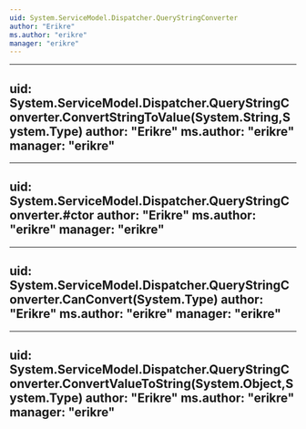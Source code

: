 ```yaml
---
uid: System.ServiceModel.Dispatcher.QueryStringConverter
author: "Erikre"
ms.author: "erikre"
manager: "erikre"
---
```


---
uid: System.ServiceModel.Dispatcher.QueryStringConverter.ConvertStringToValue(System.String,System.Type)
author: "Erikre"
ms.author: "erikre"
manager: "erikre"
---

---
uid: System.ServiceModel.Dispatcher.QueryStringConverter.#ctor
author: "Erikre"
ms.author: "erikre"
manager: "erikre"
---

---
uid: System.ServiceModel.Dispatcher.QueryStringConverter.CanConvert(System.Type)
author: "Erikre"
ms.author: "erikre"
manager: "erikre"
---

---
uid: System.ServiceModel.Dispatcher.QueryStringConverter.ConvertValueToString(System.Object,System.Type)
author: "Erikre"
ms.author: "erikre"
manager: "erikre"
---
